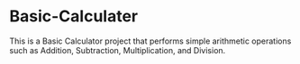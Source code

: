 # Basic-Calculater
This is a Basic Calculator project that performs simple arithmetic operations such as Addition, Subtraction, Multiplication, and Division.
